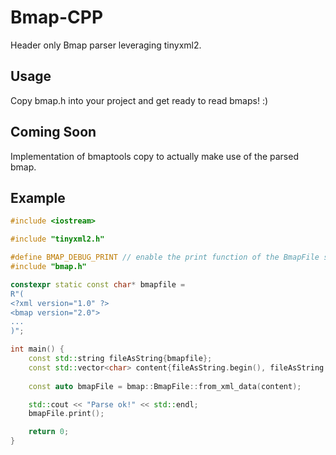 # Bmap-CPP

Header only Bmap parser leveraging tinyxml2.

## Usage
Copy bmap.h into your project and get ready to read bmaps! :)

## Coming Soon
Implementation of bmaptools copy to actually make use of the parsed bmap.

## Example

```cpp
#include <iostream>

#include "tinyxml2.h"

#define BMAP_DEBUG_PRINT // enable the print function of the BmapFile struct
#include "bmap.h"

constexpr static const char* bmapfile = 
R"(
<?xml version="1.0" ?>
<bmap version="2.0">
...
)";

int main() {
    const std::string fileAsString{bmapfile};
    const std::vector<char> content{fileAsString.begin(), fileAsString.end()};
    
    const auto bmapFile = bmap::BmapFile::from_xml_data(content);

    std::cout << "Parse ok!" << std::endl;
    bmapFile.print();

    return 0;
}

```